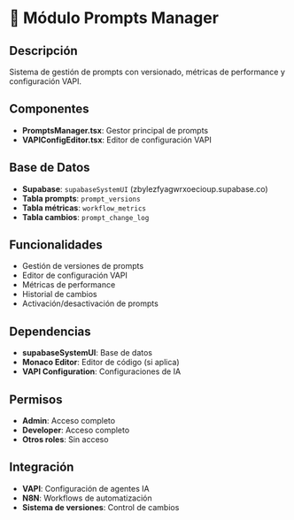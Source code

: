 # 📝 Módulo Prompts Manager

## Descripción
Sistema de gestión de prompts con versionado, métricas de performance y configuración VAPI.

## Componentes
- **PromptsManager.tsx**: Gestor principal de prompts
- **VAPIConfigEditor.tsx**: Editor de configuración VAPI

## Base de Datos
- **Supabase**: `supabaseSystemUI` (zbylezfyagwrxoecioup.supabase.co)
- **Tabla prompts**: `prompt_versions`
- **Tabla métricas**: `workflow_metrics`
- **Tabla cambios**: `prompt_change_log`

## Funcionalidades
- Gestión de versiones de prompts
- Editor de configuración VAPI
- Métricas de performance
- Historial de cambios
- Activación/desactivación de prompts

## Dependencias
- **supabaseSystemUI**: Base de datos
- **Monaco Editor**: Editor de código (si aplica)
- **VAPI Configuration**: Configuraciones de IA

## Permisos
- **Admin**: Acceso completo
- **Developer**: Acceso completo
- **Otros roles**: Sin acceso

## Integración
- **VAPI**: Configuración de agentes IA
- **N8N**: Workflows de automatización
- **Sistema de versiones**: Control de cambios
